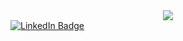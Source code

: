 <div id="header" align="center">
  <img src="https://media.giphy.com/media/l46CyJmS9KUbokzsI/giphy.gif"/>
</div>
<div id="badges">
  <a href="https://www.linkedin.com/in/oscar-alcivar-177aa3229/">
    <img src="https://img.shields.io/badge/LinkedIn-blue?style=for-the-badge&logo=linkedin&logoColor=white" alt="LinkedIn Badge"/>
  </a>
</div>
